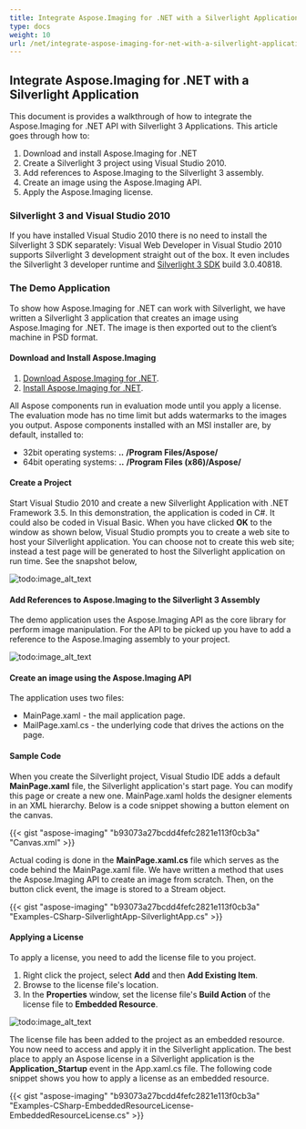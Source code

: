 ```yaml
---
title: Integrate Aspose.Imaging for .NET with a Silverlight Application
type: docs
weight: 10
url: /net/integrate-aspose-imaging-for-net-with-a-silverlight-application/
---
```


## **Integrate Aspose.Imaging for .NET with a Silverlight Application**
This document is provides a walkthrough of how to integrate the Aspose.Imaging for .NET API with Silverlight 3 Applications. This article goes through how to:

1. Download and install Aspose.Imaging for .NET
1. Create a Silverlight 3 project using Visual Studio 2010.
1. Add references to Aspose.Imaging to the Silverlight 3 assembly.
1. Create an image using the Aspose.Imaging API.
1. Apply the Aspose.Imaging license.
### **Silverlight 3 and Visual Studio 2010**
If you have installed Visual Studio 2010 there is no need to install the Silverlight 3 SDK separately: Visual Web Developer in Visual Studio 2010 supports Silverlight 3 development straight out of the box. It even includes the Silverlight 3 developer runtime and [Silverlight 3 SDK](http://go2.microsoft.com/fwlink/?LinkID=157102) build 3.0.40818.
### **The Demo Application**
To show how Aspose.Imaging for .NET can work with Silverlight, we have written a Silverlight 3 application that creates an image using Aspose.Imaging for .NET. The image is then exported out to the client’s machine in PSD format.
#### **Download and Install Aspose.Imaging**
1. [Download Aspose.Imaging for .NET](https://downloads.aspose.com/imaging/net).
1. [Install Aspose.Imaging for .NET](https://docs.aspose.com/imaging/net/installation/).

All Aspose components run in evaluation mode until you apply a license. The evaluation mode has no time limit but adds watermarks to the images you output. Aspose components installed with an MSI installer are, by default, installed to:

- 32bit operating systems: **..** **/Program Files/Aspose/**
- 64bit operating systems: **..** **/Program Files (x86)/Aspose/**
#### **Create a Project**
Start Visual Studio 2010 and create a new Silverlight Application with .NET Framework 3.5. In this demonstration, the application is coded in C#. It could also be coded in Visual Basic. When you have clicked **OK** to the window as shown below, Visual Studio prompts you to create a web site to host your Silverlight application. You can choose not to create this web site; instead a test page will be generated to host the Silverlight application on run time. See the snapshot below,

![todo:image_alt_text](integrate-aspose-imaging-for-net-with-a-silverlight-application_1.png)
#### **Add References to Aspose.Imaging to the Silverlight 3 Assembly**
The demo application uses the Aspose.Imaging API as the core library for perform image manipulation. For the API to be picked up you have to add a reference to the Aspose.Imaging assembly to your project.

![todo:image_alt_text](integrate-aspose-imaging-for-net-with-a-silverlight-application_2.png)
#### **Create an image using the Aspose.Imaging API**
The application uses two files:

- MainPage.xaml - the mail application page.
- MailPage.xaml.cs - the underlying code that drives the actions on the page.
#### **Sample Code**
When you create the Silverlight project, Visual Studio IDE adds a default **MainPage.xaml** file, the Silverlight application's start page. You can modify this page or create a new one. MainPage.xaml holds the designer elements in an XML hierarchy. Below is a code snippet showing a button element on the canvas.

{{< gist "aspose-imaging" "b93073a27bcdd4fefc2821e113f0cb3a" "Canvas.xml" >}}


Actual coding is done in the **MainPage.xaml.cs** file which serves as the code behind the MainPage.xaml file. We have written a method that uses the Aspose.Imaging API to create an image from scratch. Then, on the button click event, the image is stored to a Stream object.

{{< gist "aspose-imaging" "b93073a27bcdd4fefc2821e113f0cb3a" "Examples-CSharp-SilverlightApp-SilverlightApp.cs" >}}
#### **Applying a License**
To apply a license, you need to add the license file to you project.

1. Right click the project, select **Add** and then **Add Existing Item**.
1. Browse to the license file's location.
1. In the **Properties** window, set the license file's **Build Action** of the license file to **Embedded Resource**. 

![todo:image_alt_text](integrate-aspose-imaging-for-net-with-a-silverlight-application_3.png)

The license file has been added to the project as an embedded resource. You now need to access and apply it in the Silverlight application. The best place to apply an Aspose license in a Silverlight application is the **Application_Startup** event in the App.xaml.cs file. The following code snippet shows you how to apply a license as an embedded resource.

{{< gist "aspose-imaging" "b93073a27bcdd4fefc2821e113f0cb3a" "Examples-CSharp-EmbeddedResourceLicense-EmbeddedResourceLicense.cs" >}}
